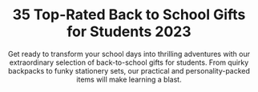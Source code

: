---
layout: post
title: 35 Top-Rated Back to School Gifts for Students 2023
subtitle: Get ready to transform your school days into thrilling adventures with our extraordinary selection of back-to-school gifts for students. From quirky backpacks to funky stationery sets, our practical and personality-packed items will make learning a blast.
header-img: "img/post/2023/09/copied/back-to-school-gifts-for-students.jpg"
header-style: text
permalink: "/back-to-school-gifts-for-students/"
catalog: true
tags:
  - Recipients 
  - Men
---       